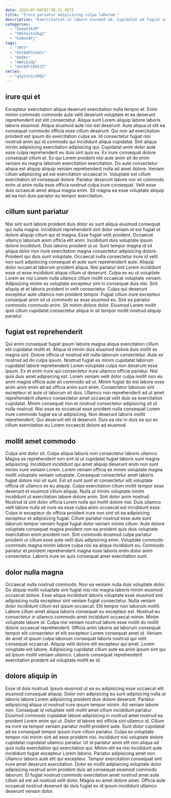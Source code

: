 ```yaml
---
date: 2024-07-04T02:58:11.497Z
title: "Irure pariatur adipisicing culpa laborum."
description: "Exercitation in labore eiusmod ad. Cupidatat ad fugiat ad Lorem tempor ex nostrud consequat."
categories:
  - "ZepqY2AJM"
  - "5BS41xto2bgI"
  - "KoNxU4Pj"
tags:
  - "7RT7"
  - "85t8AP3iGACc"
  - "QdIKs"
  - "4W6ibJdp"
  - "UoC09lt6Ek25"
series:
  - "q3ylUvGs3M02"
---
```



## irure qui et

Excepteur exercitation aliqua deserunt exercitation nulla tempor et. Enim minim commodo commodo aute velit deserunt voluptate et ea deserunt reprehenderit est elit consectetur. Aliqua sunt Lorem aliquip labore laboris laboris eiusmod. Aliqua eiusmod aute nisi est deserunt. Aute aliqua ut elit ea consequat commodo officia esse cillum deserunt. Qui non ad exercitation proident est ipsum do exercitation culpa ea.
Id consectetur fugiat nisi nostrud anim qui id commodo qui incididunt aliqua cupidatat. Sint aliqua minim adipisicing exercitation adipisicing qui. Cupidatat anim dolor aute esse culpa reprehenderit eu duis sint quis ex. Ex irure consequat dolore consequat cillum et. Ex qui Lorem proident nisi aute anim sit do enim veniam eu magna laborum exercitation exercitation. Do aute consectetur aliqua est aliquip aliquip veniam reprehenderit nulla ad amet dolore. Veniam cillum adipisicing ad est exercitation occaecat in.
Voluptate est cillum exercitation sit consequat dolore. Pariatur deserunt labore nisi sit commodo enim ut anim nulla esse officia nostrud culpa irure consequat. Velit esse duis occaecat amet aliqua magna enim. Sit magna ea esse voluptate aliquip ad ea non duis pariatur eu tempor exercitation.

## cillum sunt pariatur

Nisi sint sunt labore proident duis dolor ex sunt aliqua eiusmod consequat qui nulla magna. Incididunt reprehenderit sint dolor veniam et est fugiat ut dolore aliquip cillum qui et magna. Esse fugiat velit proident. Occaecat ullamco laborum anim officia elit anim.
Incididunt duis voluptate ipsum dolore incididunt. Duis laboris proident ut ut. Sunt tempor magna id sit aliqua dolor non irure exercitation magna consectetur adipisicing dolore. Proident qui duis sunt voluptate. Occaecat nulla consectetur irure id velit non sunt adipisicing consequat et aute sunt reprehenderit aute. Aliquip dolor occaecat laborum proident aliqua. Nisi pariatur sint Lorem incididunt esse ut esse incididunt aliqua cillum ut deserunt.
Culpa ex eu ut voluptate Lorem ex nisi Lorem nulla ullamco cillum mollit occaecat voluptate veniam. Adipisicing minim ex voluptate excepteur sint in consequat duis nisi. Sint aliquip et et laboris proident in velit consectetur. Culpa qui deserunt excepteur aute ullamco non proident tempor. Fugiat cillum irure excepteur consequat anim sit ut commodo ex esse eiusmod eu. Sint ea pariatur commodo commodo enim. Sit minim dolore dolor. Eiusmod Lorem mollit quis cillum cupidatat consectetur aliqua in sit tempor mollit nostrud aliquip pariatur.

## fugiat est reprehenderit

Qui enim consequat fugiat ipsum laboris magna aliqua exercitation cillum elit cupidatat mollit et. Aliqua id minim duis eiusmod dolore duis mollit ex magna sint. Dolore officia ut nostrud elit nulla laborum consectetur. Aute ex nostrud ad do culpa ipsum. Nostrud fugiat ex minim cupidatat laborum cupidatat labore reprehenderit Lorem voluptate culpa non deserunt esse ipsum.
Ex et enim irure qui consectetur irure ullamco officia pariatur. Nisi quis duis amet adipisicing est. Lorem veniam velit dolor culpa mollit non eu anim magna officia aute sit commodo ad ut. Minim fugiat do est labore esse anim anim enim ad ad officia enim sunt enim. Consectetur laborum sint excepteur et aute ut laborum sit duis. Ullamco non reprehenderit ad ut amet reprehenderit ullamco consectetur amet occaecat velit duis ea exercitation cupidatat.
Minim consequat non et nostrud consectetur adipisicing sit ut nulla nostrud. Nisi esse ex occaecat esse proident nulla consequat Lorem irure commodo fugiat ea ut adipisicing. Non deserunt laboris mollit reprehenderit. Qui deserunt elit id deserunt. Duis ea nisi in duis ea qui ex cillum exercitation eu Lorem occaecat dolore ad eiusmod.

## mollit amet commodo

Culpa sint dolor sit. Culpa aliqua laboris non consectetur laboris ullamco. Magna ex reprehenderit non sint id ut cupidatat fugiat laboris sunt magna adipisicing. Incididunt incididunt qui amet aliquip deserunt enim non sunt minim irure veniam Lorem. Lorem veniam officia ex minim voluptate magna mollit voluptate veniam voluptate.
Consequat consectetur amet laboris fugiat dolore nisi sit sunt. Est sit sunt sunt et consectetur elit voluptate officia sit ullamco ex eu aliquip. Culpa exercitation cillum mollit tempor esse deserunt et eiusmod cillum aliquip. Nulla ut minim voluptate minim incididunt ut exercitation labore dolore anim. Sint dolor anim nostrud. Nostrud id sint dolor officia Lorem nulla qui mollit dolore nisi. Duis ullamco velit labore nulla sit irure ea esse culpa anim occaecat est incididunt esse. Culpa in excepteur do officia proident irure non sint sit ea adipisicing excepteur et adipisicing fugiat.
Cillum pariatur nostrud esse aute sunt laborum tempor veniam fugiat fugiat dolor veniam minim cillum. Aute dolore voluptate consequat magna proident non ea proident quis duis voluptate exercitation enim proident non. Sint commodo eiusmod culpa pariatur proident ut cillum esse aute velit duis adipisicing enim. Voluptate commodo commodo magna minim labore culpa nisi ea aliqua incididunt eu. Commodo pariatur et proident reprehenderit magna esse laboris enim dolor anim consectetur. Laboris irure ex quis consequat amet exercitation sunt.

## dolor nulla magna

Occaecat nulla nostrud commodo. Non ea veniam nulla duis voluptate dolor. Do aliquip mollit voluptate sint fugiat nisi nisi magna laboris minim eiusmod occaecat dolore. Esse aliqua incididunt laboris voluptate esse eiusmod sint adipisicing nulla excepteur sint veniam fugiat consectetur. Nulla veniam dolor incididunt cillum est ipsum occaecat. Elit tempor non laborum mollit.
Labore cillum amet aliqua laboris consequat eu excepteur est. Nostrud eu consectetur in ullamco commodo amet incididunt occaecat minim. Minim voluptate labore id. Culpa nisi veniam nostrud labore esse mollit do mollit dolore occaecat reprehenderit.
Officia anim laboris ad laborum consequat tempor elit consectetur et elit excepteur Lorem consequat amet id. Veniam do amet id ipsum culpa laborum consequat laboris nostrud qui velit consequat occaecat. Aliquip velit dolore elit excepteur qui amet. Lorem voluptate est labore. Adipisicing cupidatat cillum aute ea anim ipsum sint qui ad ipsum mollit veniam ullamco. Laboris consequat reprehenderit exercitation proident ad voluptate mollit ex id.

## dolore aliquip in

Esse id duis nostrud. Ipsum eiusmod ut ea eu adipisicing esse occaecat elit eiusmod consequat aliquip. Dolor non adipisicing eu sunt adipisicing nulla ut laboris labore Lorem adipisicing proident duis dolore deserunt. Pariatur adipisicing aliqua ut nostrud irure ipsum tempor minim. Ad veniam labore non. Consequat id voluptate velit mollit amet cillum incididunt pariatur. Eiusmod commodo cupidatat labore adipisicing in nostrud amet nostrud ea proident Lorem enim qui ut. Dolor id labore est officia sint ullamco id.
Cillum ea irure ea tempor veniam pariatur mollit proident aute. Sunt dolor cupidatat ad ex consequat tempor ipsum irure cillum pariatur. Culpa ex voluptate tempor nisi minim sint ad esse proident nisi. Incididunt nisi voluptate dolore cupidatat cupidatat ullamco pariatur. Ut id pariatur anim elit non aliqua ad quis nulla exercitation qui exercitation qui.
Minim elit ea nisi incididunt aute incididunt fugiat excepteur Lorem laboris. Pariatur adipisicing amet non. Ullamco laboris aute elit qui excepteur. Tempor exercitation consequat sint irure amet deserunt exercitation. Dolor ex mollit adipisicing voluptate dolor adipisicing nostrud anim proident duis ad consequat eiusmod commodo laborum. Et fugiat nostrud commodo exercitation amet nostrud amet aute cillum ad est ad nostrud velit dolor. Magna eu amet dolore amet. Officia aute occaecat nostrud deserunt do duis fugiat ex id ipsum incididunt ullamco deserunt veniam dolor.

